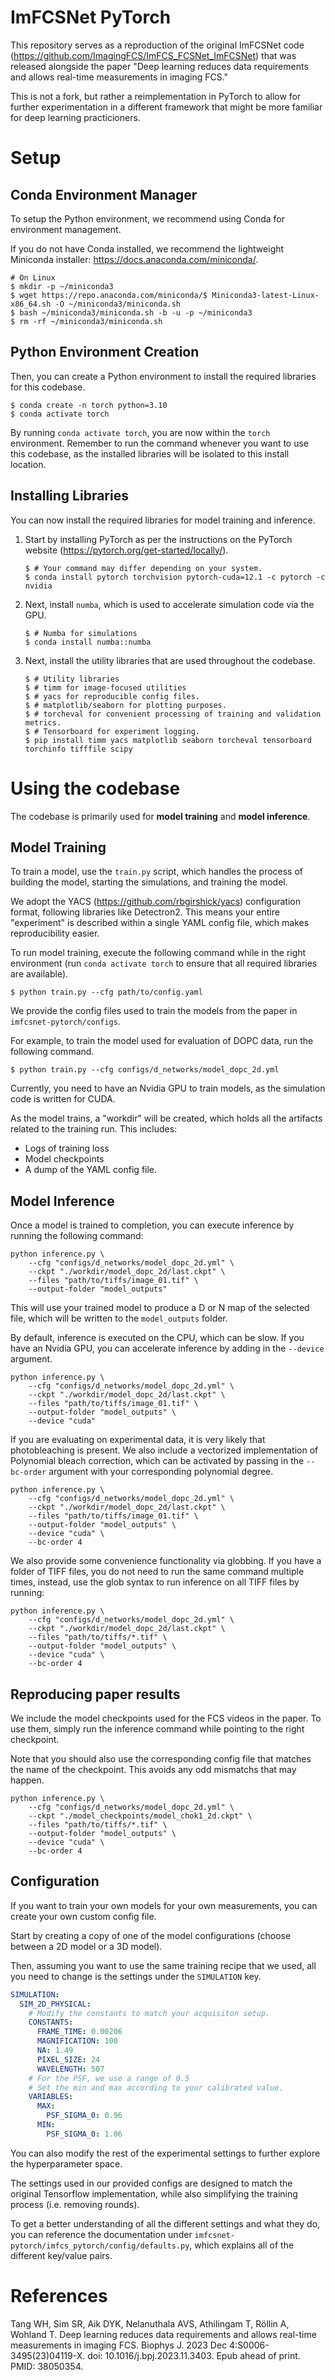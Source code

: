 # ImFCSNet PyTorch
This repository serves as a reproduction of the original ImFCSNet code (https://github.com/ImagingFCS/ImFCS_FCSNet_ImFCSNet) that was released alongside the paper "Deep learning reduces data requirements and allows real-time measurements in imaging FCS."

This is not a fork, but rather a reimplementation in PyTorch to allow for further experimentation in a different framework that might be more familiar for deep learning practicioners.

# Setup
## Conda Environment Manager
To setup the Python environment, we recommend using Conda for environment management.

If you do not have Conda installed, we recommend the lightweight Miniconda installer: https://docs.anaconda.com/miniconda/.

```shell
# On Linux
$ mkdir -p ~/miniconda3
$ wget https://repo.anaconda.com/miniconda/$ Miniconda3-latest-Linux-x86_64.sh -O ~/miniconda3/miniconda.sh
$ bash ~/miniconda3/miniconda.sh -b -u -p ~/miniconda3
$ rm -rf ~/miniconda3/miniconda.sh
```

## Python Environment Creation
Then, you can create a Python environment to install the required libraries for this codebase.

```shell
$ conda create -n torch python=3.10
$ conda activate torch
```

By running `conda activate torch`, you are now within the `torch` environment. Remember to run the command whenever you want to use this codebase, as the installed libraries will be isolated to this install location.

## Installing Libraries
You can now install the required libraries for model training and inference.

1. Start by installing PyTorch as per the instructions on the PyTorch website (https://pytorch.org/get-started/locally/).
    ```shell
    $ # Your command may differ depending on your system.
    $ conda install pytorch torchvision pytorch-cuda=12.1 -c pytorch -c nvidia
    ```

2. Next, install `numba`, which is used to accelerate simulation code via the GPU.
    ```shell
    $ # Numba for simulations
    $ conda install numba::numba
    ```

3. Next, install the utility libraries that are used throughout the codebase.
    ```shell
    $ # Utility libraries
    $ # timm for image-focused utilities
    $ # yacs for reproducible config files.
    $ # matplotlib/seaborn for plotting purposes.
    $ # torcheval for convenient processing of training and validation metrics.
    $ # Tensorboard for experiment logging.
    $ pip install timm yacs matplotlib seaborn torcheval tensorboard torchinfo tifffile scipy
    ```

# Using the codebase
The codebase is primarily used for **model training** and **model inference**.
## Model Training
To train a model, use the `train.py` script, which handles the process of building the model, starting the simulations, and training the model.

We adopt the YACS (https://github.com/rbgirshick/yacs) configuration format, following libraries like Detectron2. This means your entire "experiment" is described within a single YAML config file, which makes reproducibility easier.

To run model training, execute the following command while in the right environment (run `conda activate torch` to ensure that all required libraries are available).
```shell
$ python train.py --cfg path/to/config.yaml
```

We provide the config files used to train the models from the paper in `imfcsnet-pytorch/configs`.

For example, to train the model used for evaluation of DOPC data, run the following command.

```shell
$ python train.py --cfg configs/d_networks/model_dopc_2d.yml
```

Currently, you need to have an Nvidia GPU to train models, as the simulation code is written for CUDA.

As the model trains, a "workdir" will be created, which holds all the artifacts related to the training run. This includes:
- Logs of training loss
- Model checkpoints
- A dump of the YAML config file.

## Model Inference
Once a model is trained to completion, you can execute inference by running the following command:

```shell
python inference.py \
    --cfg "configs/d_networks/model_dopc_2d.yml" \
    --ckpt "./workdir/model_dopc_2d/last.ckpt" \
    --files "path/to/tiffs/image_01.tif" \
    --output-folder "model_outputs"
```

This will use your trained model to produce a D or N map of the selected file, which will be written to the `model_outputs` folder.

By default, inference is executed on the CPU, which can be slow. If you have an Nvidia GPU, you can accelerate inference by adding in the `--device` argument.

```shell
python inference.py \
    --cfg "configs/d_networks/model_dopc_2d.yml" \
    --ckpt "./workdir/model_dopc_2d/last.ckpt" \
    --files "path/to/tiffs/image_01.tif" \
    --output-folder "model_outputs" \
    --device "cuda"
```

If you are evaluating on experimental data, it is very likely that photobleaching is present. We also include a vectorized implementation of Polynomial bleach correction, which can be activated by passing in the `--bc-order` argument with your corresponding polynomial degree.

```shell
python inference.py \
    --cfg "configs/d_networks/model_dopc_2d.yml" \
    --ckpt "./workdir/model_dopc_2d/last.ckpt" \
    --files "path/to/tiffs/image_01.tif" \
    --output-folder "model_outputs" \
    --device "cuda" \
    --bc-order 4
```

We also provide some convenience functionality via globbing. If you have a folder of TIFF files, you do not need to run the same command multiple times, instead, use the glob syntax to run inference on all TIFF files by running:

```shell
python inference.py \
    --cfg "configs/d_networks/model_dopc_2d.yml" \
    --ckpt "./workdir/model_dopc_2d/last.ckpt" \
    --files "path/to/tiffs/*.tif" \
    --output-folder "model_outputs" \
    --device "cuda" \
    --bc-order 4
```
## Reproducing paper results
We include the model checkpoints used for the FCS videos in the paper. To use them, simply run the inference command while pointing to the right checkpoint.

Note that you should also use the corresponding config file that matches the name of the checkpoint. This avoids any odd mismatchs that may happen.

```shell
python inference.py \
    --cfg "configs/d_networks/model_dopc_2d.yml" \
    --ckpt "./model_checkpoints/model_chok1_2d.ckpt" \
    --files "path/to/tiffs/*.tif" \
    --output-folder "model_outputs" \
    --device "cuda" \
    --bc-order 4
```

## Configuration
If you want to train your own models for your own measurements, you can create your own custom config file.

Start by creating a copy of one of the model configurations (choose between a 2D model or a 3D model).

Then, assuming you want to use the same training recipe that we used, all you need to change is the settings under the `SIMULATION` key.

```yaml
SIMULATION:
  SIM_2D_PHYSICAL:
    # Modify the constants to match your acquisiton setup.
    CONSTANTS:
      FRAME_TIME: 0.00206
      MAGNIFICATION: 100
      NA: 1.49
      PIXEL_SIZE: 24
      WAVELENGTH: 507
    # For the PSF, we use a range of 0.5
    # Set the min and max according to your calibrated value.
    VARIABLES:
      MAX:
        PSF_SIGMA_0: 0.96
      MIN:
        PSF_SIGMA_0: 1.06
```

You can also modify the rest of the experimental settings to further explore the hyperparameter space.

The settings used in our provided configs are designed to match the original Tensorflow implementation, while also simplifying the training process (i.e. removing rounds).

To get a better understanding of all the different settings and what they do, you can reference the documentation under `imfcsnet-pytorch/imfcs_pytorch/config/defaults.py`, which explains all of the different key/value pairs.

# References
Tang WH, Sim SR, Aik DYK, Nelanuthala AVS, Athilingam T, Röllin A, Wohland T. Deep learning reduces data requirements and allows real-time measurements in imaging FCS. Biophys J. 2023 Dec 4:S0006-3495(23)04119-X. doi: 10.1016/j.bpj.2023.11.3403. Epub ahead of print. PMID: 38050354.
